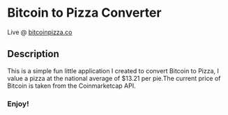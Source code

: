 # Bitcoin to Pizza Converter

Live @ [bitcoinpizza.co](https://bitcoinpizza.co)

## Description

This is a simple fun little application I created to convert Bitcoin to Pizza, I value a pizza at the national average of $13.21 per pie.The current price of Bitcoin is taken from the Coinmarketcap API.

### Enjoy!

